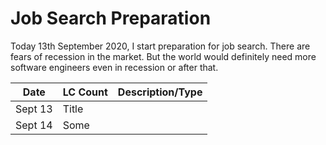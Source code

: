 # Job Search Preparation
Today 13th September 2020, I start preparation for job search.
There are fears of recession in the market. But the world would definitely need more software engineers even in recession or after that. 

| Date      | LC Count| Description/Type |
| ----------- | ----------- | ----------- |
| Sept 13      | Title       | |
| Sept 14    | Some        | |
